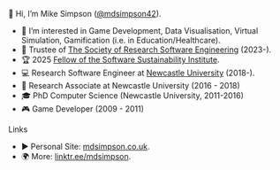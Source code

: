 👋 Hi, I’m Mike Simpson ([@mdsimpson42](https://github.com/mdsimpson42)).
- 👀 I’m interested in Game Development, Data Visualisation, Virtual Simulation, Gamification (i.e. in Education/Healthcare).
- :loudspeaker: Trustee of [The Society of Research Software Engineering](https://society-rse.org/about/governance/mike-simpson/) (2023-).
- :trophy: 2025 [Fellow of the Software Sustainability Institute](https://www.software.ac.uk/fellowship-programme/mike-simpson).
- :computer: Research Software Engineer at [Newcastle University](https://rse.ncldata.dev/team/mike-simpson) (2018-).
- :microscope: Research Associate at Newcastle University (2016 - 2018)
- :mortar_board: PhD Computer Science (Newcastle University, 2011-2016)
- 🎮 Game Developer (2009 - 2011)
  
Links
- :arrow_forward: Personal Site: [mdsimpson.co.uk](https://mdsimpson.co.uk/).
- :earth_africa: More: [linktr.ee/mdsimpson](https://linktr.ee/mdsimpson).
